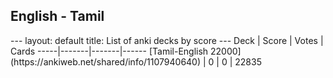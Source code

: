 <h2>English  -  Tamil</h2>
---
layout: default
title: List of anki decks by score
---
Deck | Score | Votes | Cards
-----|-------|-------|------
[Tamil-English 22000](https://ankiweb.net/shared/info/1107940640) | 0 | 0 | 22835
